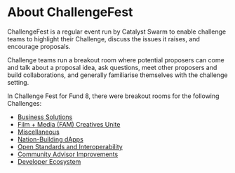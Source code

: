 # About ChallengeFest

ChallengeFest is a regular event run by Catalyst Swarm to enable challenge teams to highlight their Challenge, discuss the issues it raises, and encourage proposals.

Challenge teams run a breakout room where potential proposers can come and talk about a proposal idea, ask questions, meet other proposers and build collaborations, and generally familiarise themselves with the challenge setting.

In Challenge Fest for Fund 8, there were breakout rooms for the following Challenges:

* [Business Solutions](https://cardano.ideascale.com/c/campaigns/26445/stage/stage-assessqa18b9c9/ideas/unspecified)
* [Film + Media (FAM) Creatives Unite](https://cardano.ideascale.com/c/campaigns/26452/stage/stage-assessqa18b9c9/ideas/unspecified)
* [Miscellaneous](https://cardano.ideascale.com/c/campaigns/26441/stage/stage-assessqa18b9c9/ideas/unspecified)
* [Nation-Building dApps](https://cardano.ideascale.com/c/campaigns/26435/stage/stage-assessqa18b9c9/ideas/unspecified)
* [Open Standards and Interoperability](https://cardano.ideascale.com/c/campaigns/26449/stage/stage-assessqa18b9c9/ideas/unspecified)
* [Community Advisor Improvements](https://cardano.ideascale.com/c/campaigns/26453/stage/stage-assessqa18b9c9/ideas/unspecified)
* [Developer Ecosystem](https://cardano.ideascale.com/c/campaigns/26433/stage/stage-assessqa18b9c9/ideas/unspecified)&#x20;

